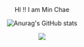  <div align=center>
 HI !! I am Min Chae

![Anurag's GitHub stats](https://github-readme-stats.vercel.app/api?username=minchae123&show_icons=true&theme=tokyonight)

<a href="https://www.youtube.com/channel/UCic-1Jhiz296evQ712Irygw"><img src="https://img.shields.io/youtube/channel/views/UCic-1Jhiz296evQ712Irygw?style=social"/></a>

 </div>

